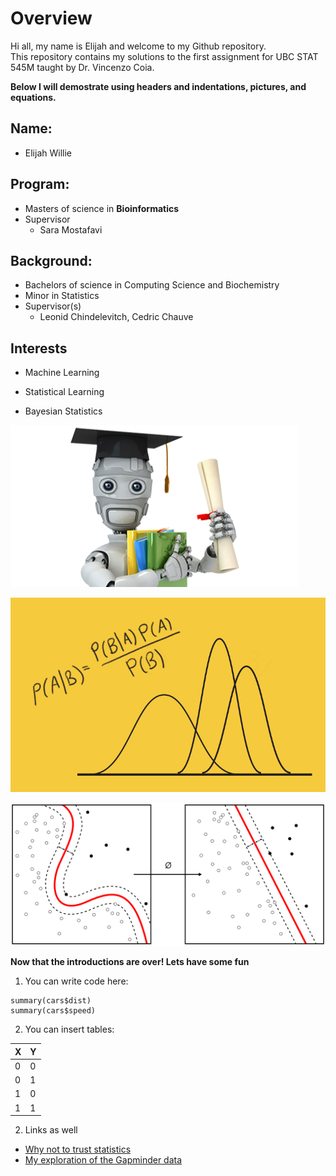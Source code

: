 

# **Overview**
Hi all, my name is Elijah and welcome to my Github repository.  
This repository contains my solutions to the first assignment for UBC STAT 545M taught by Dr. Vincenzo Coia.  

**Below I will demostrate using headers and indentations, pictures, and equations.**

## **Name:**
* Elijah Willie

## **Program**:
* Masters of science in **Bioinformatics**
* Supervisor
    + Sara Mostafavi

## **Background**:
* Bachelors of science in Computing Science and Biochemistry
* Minor in Statistics
* Supervisor(s)
    + Leonid Chindelevitch, Cedric Chauve
    

## **Interests**

 * Machine Learning
 
 * Statistical Learning
 
 * Bayesian Statistics
 
![Machine Learning](Machine_Learning.png)


![Bayesian Statistics](Bayes.png)


![Statistical Learning](Stat_Learning.png)


**Now that the introductions are over! Lets have some fun**

1. You can write code here: 

```{r}
summary(cars$dist)
summary(cars$speed)

```
2. You can insert tables:

X | Y
------------- | -------------
0  | 0
0  | 1
1  | 0
1  | 1

2. Links as well
* [Why not to trust statistics](https://mathwithbaddrawings.com/2016/07/13/why-not-to-trust-statistics/)
* [My exploration of the Gapminder data](https://github.com/STAT545-UBC-students/hw01-ecool50/blob/master/Stat545_A1.pdf)



